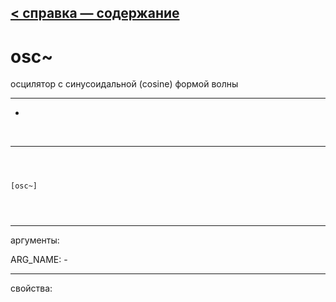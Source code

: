 [< справка — содержание](index.html)
---

# osc~


осцилятор с синусоидальной (cosine) формой волны

---

-
<br>


---


```



[osc~]


            
```

---
аргументы:

ARG_NAME: -<br>

---
свойства:


